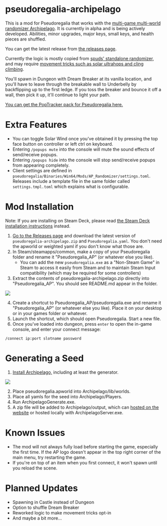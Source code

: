 # pseudoregalia-archipelago
This is a mod for Pseudoregalia that works with the [multi-game multi-world randomizer Archipelago](https://archipelago.gg/). It is currently in alpha and is being actively developed. Abilities, minor upgrades, major keys, small keys, and health pieces are shuffled.

You can get the latest release from [the releases page](https://github.com/pseudoregalia-modding/pseudoregalia-archipelago/releases).

Currently the logic is mostly copied from [spuds' standalone randomizer](https://github.com/pseudoregalia-modding/rando), and may require [movement tricks such as solar ultrahops and cling climbing](https://www.youtube.com/watch?v=kZJjYdh6huk).

You'll spawn in Dungeon with Dream Breaker at its vanilla location, and you'll have to leave through the breakable wall to Underbelly by backflipping up to the first ledge. If you toss the breaker and bounce it off a wall, then pick it up, it'll continue to light your path.

[You can get the PopTracker pack for Pseudoregalia here.](https://github.com/Br00ty/pseudoregalia_brooty)


# Extra Features
- You can toggle Solar Wind once you've obtained it by pressing the top face button on controller or left ctrl on keyboard.
- Entering `/popups mute` into the console will mute the sound effects of send/receive popups.
- Entering `/popups hide` into the console will stop send/receive popups from appearing completely.
- Client settings are defined in `pseudoregalia/Binaries/Win64/Mods/AP_Randomizer/settings.toml`. Releases include a template file in the same folder called `settings.tmpl.toml` which explains what is configurable.


# Mod Installation
Note: If you are installing on Steam Deck, please read [the Steam Deck installation instructions](https://github.com/pseudoregalia-modding/pseudoregalia-archipelago/blob/main/docs/steam_deck_installation.md) instead.
1. [Go to the Releases page](https://github.com/pseudoregalia-modding/pseudoregalia-archipelago/releases/latest) and download the latest version of `pseudoregalia-archipelago.zip` and `Pseudoregalia.yaml`. You don't need the apworld or weighted yaml if you don't know what those are.
2. In Steam/steamapps/common, make a copy of your Pseudoregalia folder and rename it "Pseudoregalia_AP" (or whatever else you like).
   * You can add the new `pseudoregalia.exe` as a "Non-Steam Game" in Steam to access it easily from Steam and to maintain Steam Input compatibility (which may be required for some controllers)
3. Extract the contents of pseudoregalia-archipelago.zip directly into "Pseudoregalia_AP". You should see README.md appear in the folder.

![](https://i.imgur.com/SGPm9oq.jpg)

4. Create a shortcut to Pseudoregalia_AP/pseudoregalia.exe and rename it "Pseudoregalia_AP" (or whatever else you like). Place it on your desktop or in your games folder or whatever.
5. Launch the shortcut, which should open Pseudoregalia. Start a new file.
6. Once you've loaded into dungeon, press `enter` to open the in-game console, and enter your connect message:

`/connect ip:port slotname password`


# Generating a Seed
1. [Install Archipelago,](https://archipelago.gg/tutorial/Archipelago/setup/en) including at least the generator.

![](https://i.imgur.com/9IedtY4.jpg)

2. Place pseudoregalia.apworld into Archipelago/lib/worlds.
3. Place all yamls for the seed into Archipelago/Players.
4. Run ArchipelagoGenerate.exe.
5. A zip file will be added to Archipelago/output, which can [hosted on the website](https://archipelago.gg/uploads) or hosted locally with ArchipelagoServer.exe.


# Known Issues
- The mod will not always fully load before starting the game, especially the first time. If the AP logo doesn't appear in the top right corner of the main menu, try restarting the game.
- If you're on top of an item when you first connect, it won't spawn until you reload the scene.


# Planned Updates
- Spawning in Castle instead of Dungeon
- Option to shuffle Dream Breaker
- Reworked logic to make movement tricks opt-in
- And maybe a bit more...
